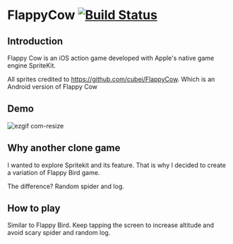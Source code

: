 # FlappyCow  [![Build Status](https://travis-ci.org/aromajoin/jp-shipping-rate.svg?branch=master)](https://travis-ci.org/aromajoin/jp-shipping-rate)

## Introduction

Flappy Cow is an iOS action game developed with Apple's native game engine SpriteKit. 

All sprites credited to https://github.com/cubei/FlappyCow. Which is an Android version of Flappy Cow

## Demo

![ezgif com-resize](https://user-images.githubusercontent.com/13130384/66837744-74811a80-ef9e-11e9-97e0-6bdd16e69923.gif)

## Why another clone game

I wanted to explore Spritekit and its feature. That is why I decided to create a variation of Flappy Bird game. 

The difference? Random spider and log.

## How to play

Similar to Flappy Bird. Keep tapping the screen to increase altitude and avoid scary spider and random log.
